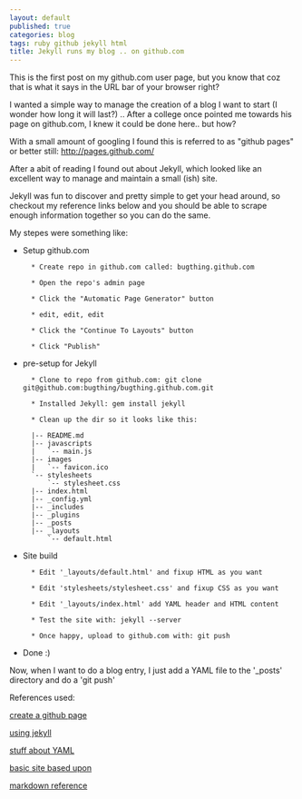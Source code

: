```yaml
---
layout: default
published: true
categories: blog
tags: ruby github jekyll html
title: Jekyll runs my blog .. on github.com
---
```

This is the first post on my github.com user page, but you know that coz that 
is what it says in the URL bar of your browser right?

I wanted a simple way to manage the creation of a blog I want to start (I wonder
how long it will last?) .. After a college once pointed me towards his page on 
github.com, I knew it could be done here.. but how?

With a small amount of googling I found this is referred to as "github pages" 
or better still: http://pages.github.com/

After a abit of reading I found out about Jekyll, which looked like an 
excellent way to manage and maintain a small (ish) site.

Jekyll was fun to discover and pretty simple to get your head around, so 
checkout my reference links below and you should be able to scrape enough 
information together so you can do the same.

My stepes were something like:

* Setup github.com

        * Create repo in github.com called: bugthing.github.com

        * Open the repo's admin page

        * Click the "Automatic Page Generator" button

        * edit, edit, edit

        * Click the "Continue To Layouts" button

        * Click "Publish" 

* pre-setup for Jekyll

        * Clone to repo from github.com: git clone git@github.com:bugthing/bugthing.github.com.git

        * Installed Jekyll: gem install jekyll

        * Clean up the dir so it looks like this:

        |-- README.md
        |-- javascripts
        |   `-- main.js
        |-- images
        |   `-- favicon.ico
        `-- stylesheets
            `-- stylesheet.css
        |-- index.html
        |-- _config.yml
        |-- _includes
        |-- _plugins
        |-- _posts
        |-- _layouts
            `-- default.html

* Site build

        * Edit '_layouts/default.html' and fixup HTML as you want

        * Edit 'stylesheets/stylesheet.css' and fixup CSS as you want

        * Edit '_layouts/index.html' add YAML header and HTML content

        * Test the site with: jekyll --server

        * Once happy, upload to github.com with: git push

* Done :)

Now, when I want to do a blog entry, I just add a YAML file to the '_posts' directory and do a 'git push'

References used: 

[create a github page](https://help.github.com/articles/creating-pages-with-the-automatic-generator)

[using jekyll](http://net.tutsplus.com/tutorials/other/building-static-sites-with-jekyll/)

[stuff about YAML](https://github.com/mojombo/jekyll/wiki/yaml-front-matter)

[basic site based upon](http://speckyboy.com/2012/05/15/coding-the-digg-v4-layout-with-html5-and-css3/)

[markdown reference](http://daringfireball.net/projects/markdown/syntax/)

